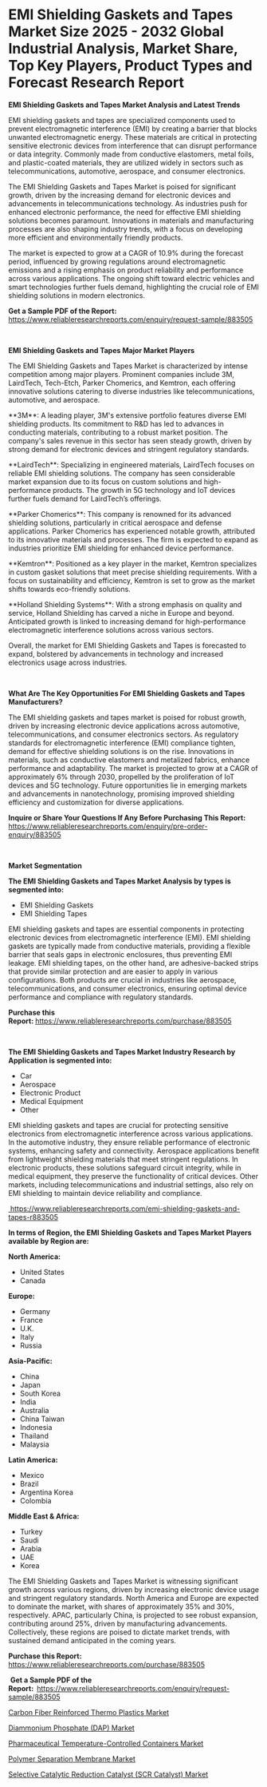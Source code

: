 <p><h1>EMI Shielding Gaskets and Tapes Market Size 2025 - 2032 Global Industrial Analysis, Market Share, Top Key Players, Product Types and Forecast Research Report</h1></p><p><strong>EMI Shielding Gaskets and Tapes Market Analysis and Latest Trends</strong></p>
<p><p>EMI shielding gaskets and tapes are specialized components used to prevent electromagnetic interference (EMI) by creating a barrier that blocks unwanted electromagnetic energy. These materials are critical in protecting sensitive electronic devices from interference that can disrupt performance or data integrity. Commonly made from conductive elastomers, metal foils, and plastic-coated materials, they are utilized widely in sectors such as telecommunications, automotive, aerospace, and consumer electronics.</p><p>The EMI Shielding Gaskets and Tapes Market is poised for significant growth, driven by the increasing demand for electronic devices and advancements in telecommunications technology. As industries push for enhanced electronic performance, the need for effective EMI shielding solutions becomes paramount. Innovations in materials and manufacturing processes are also shaping industry trends, with a focus on developing more efficient and environmentally friendly products.</p><p>The market is expected to grow at a CAGR of 10.9% during the forecast period, influenced by growing regulations around electromagnetic emissions and a rising emphasis on product reliability and performance across various applications. The ongoing shift toward electric vehicles and smart technologies further fuels demand, highlighting the crucial role of EMI shielding solutions in modern electronics.</p></p>
<p><strong>Get a Sample PDF of the Report:&nbsp;</strong> <a href="https://www.reliableresearchreports.com/enquiry/request-sample/883505?utm_campaign=32&utm_medium=2&utm_source=Github&utm_content=ia&utm_term=02042025&utm_id=emi-shielding-gaskets-and-tapes">https://www.reliableresearchreports.com/enquiry/request-sample/883505</a></p>
<p>&nbsp;</p>
<p><strong>EMI Shielding Gaskets and Tapes Major Market Players</strong></p>
<p><p>The EMI Shielding Gaskets and Tapes Market is characterized by intense competition among major players. Prominent companies include 3M, LairdTech, Tech-Etch, Parker Chomerics, and Kemtron, each offering innovative solutions catering to diverse industries like telecommunications, automotive, and aerospace.</p><p>**3M**: A leading player, 3M's extensive portfolio features diverse EMI shielding products. Its commitment to R&D has led to advances in conducting materials, contributing to a robust market position. The company's sales revenue in this sector has seen steady growth, driven by strong demand for electronic devices and stringent regulatory standards.</p><p>**LairdTech**: Specializing in engineered materials, LairdTech focuses on reliable EMI shielding solutions. The company has seen considerable market expansion due to its focus on custom solutions and high-performance products. The growth in 5G technology and IoT devices further fuels demand for LairdTech’s offerings.</p><p>**Parker Chomerics**: This company is renowned for its advanced shielding solutions, particularly in critical aerospace and defense applications. Parker Chomerics has experienced notable growth, attributed to its innovative materials and processes. The firm is expected to expand as industries prioritize EMI shielding for enhanced device performance.</p><p>**Kemtron**: Positioned as a key player in the market, Kemtron specializes in custom gasket solutions that meet precise shielding requirements. With a focus on sustainability and efficiency, Kemtron is set to grow as the market shifts towards eco-friendly solutions.</p><p>**Holland Shielding Systems**: With a strong emphasis on quality and service, Holland Shielding has carved a niche in Europe and beyond. Anticipated growth is linked to increasing demand for high-performance electromagnetic interference solutions across various sectors.</p><p>Overall, the market for EMI Shielding Gaskets and Tapes is forecasted to expand, bolstered by advancements in technology and increased electronics usage across industries.</p></p>
<p>&nbsp;</p>
<p><strong>What Are The Key Opportunities For EMI Shielding Gaskets and Tapes Manufacturers?</strong></p>
<p><p>The EMI shielding gaskets and tapes market is poised for robust growth, driven by increasing electronic device applications across automotive, telecommunications, and consumer electronics sectors. As regulatory standards for electromagnetic interference (EMI) compliance tighten, demand for effective shielding solutions is on the rise. Innovations in materials, such as conductive elastomers and metalized fabrics, enhance performance and adaptability. The market is projected to grow at a CAGR of approximately 6% through 2030, propelled by the proliferation of IoT devices and 5G technology. Future opportunities lie in emerging markets and advancements in nanotechnology, promising improved shielding efficiency and customization for diverse applications.</p></p>
<p><strong>Inquire or Share Your Questions If Any Before Purchasing This Report:</strong> <a href="https://www.reliableresearchreports.com/enquiry/pre-order-enquiry/883505?utm_campaign=32&utm_medium=2&utm_source=Github&utm_content=ia&utm_term=02042025&utm_id=emi-shielding-gaskets-and-tapes">https://www.reliableresearchreports.com/enquiry/pre-order-enquiry/883505</a></p>
<p>&nbsp;</p>
<p><strong>Market Segmentation</strong></p>
<p><strong>The EMI Shielding Gaskets and Tapes Market Analysis by types is segmented into:</strong></p>
<p><ul><li>EMI Shielding Gaskets</li><li>EMI Shielding Tapes</li></ul></p>
<p><p>EMI shielding gaskets and tapes are essential components in protecting electronic devices from electromagnetic interference (EMI). EMI shielding gaskets are typically made from conductive materials, providing a flexible barrier that seals gaps in electronic enclosures, thus preventing EMI leakage. EMI shielding tapes, on the other hand, are adhesive-backed strips that provide similar protection and are easier to apply in various configurations. Both products are crucial in industries like aerospace, telecommunications, and consumer electronics, ensuring optimal device performance and compliance with regulatory standards.</p></p>
<p><strong>Purchase this Report:&nbsp;</strong><a href="https://www.reliableresearchreports.com/purchase/883505?utm_campaign=32&utm_medium=2&utm_source=Github&utm_content=ia&utm_term=02042025&utm_id=emi-shielding-gaskets-and-tapes">https://www.reliableresearchreports.com/purchase/883505</a></p>
<p>&nbsp;</p>
<p><strong>The EMI Shielding Gaskets and Tapes Market Industry Research by Application is segmented into:</strong></p>
<p><ul><li>Car</li><li>Aerospace</li><li>Electronic Product</li><li>Medical Equipment</li><li>Other</li></ul></p>
<p><p>EMI shielding gaskets and tapes are crucial for protecting sensitive electronics from electromagnetic interference across various applications. In the automotive industry, they ensure reliable performance of electronic systems, enhancing safety and connectivity. Aerospace applications benefit from lightweight shielding materials that meet stringent regulations. In electronic products, these solutions safeguard circuit integrity, while in medical equipment, they preserve the functionality of critical devices. Other markets, including telecommunications and industrial settings, also rely on EMI shielding to maintain device reliability and compliance.</p></p>
<p><a href="https://www.reliableresearchreports.com/emi-shielding-gaskets-and-tapes-r883505?utm_campaign=32&utm_medium=2&utm_source=Github&utm_content=ia&utm_term=02042025&utm_id=emi-shielding-gaskets-and-tapes">&nbsp;https://www.reliableresearchreports.com/emi-shielding-gaskets-and-tapes-r883505</a></p>
<p><strong>In terms of Region, the EMI Shielding Gaskets and Tapes Market Players available by Region are:</strong></p>
<p>
    <p> <strong> North America: </strong>
        <ul>
            <li>United States</li>
            <li>Canada</li>
        </ul>
        </p> 
    <p> <strong> Europe: </strong>
        <ul>
            <li>Germany</li>
            <li>France</li>
            <li>U.K.</li>
            <li>Italy</li>
            <li>Russia</li>
        </ul>
        </p> 
    <p> <strong> Asia-Pacific: </strong>
        <ul>
            <li>China</li>
            <li>Japan</li>
            <li>South Korea</li>
            <li>India</li>
            <li>Australia</li>
            <li>China Taiwan</li>
            <li>Indonesia</li>
            <li>Thailand</li>
            <li>Malaysia</li>
        </ul>
        </p> 
    <p> <strong> Latin America: </strong>
        <ul>
            <li>Mexico</li>
            <li>Brazil</li>
            <li>Argentina Korea</li>
            <li>Colombia</li>
        </ul>
        </p> 
    <p> <strong> Middle East & Africa: </strong>
        <ul>
            <li>Turkey</li>
            <li>Saudi</li>
            <li>Arabia</li>
            <li>UAE</li>
            <li>Korea</li>
        </ul>
    </p>
    </p>
<p><p>The EMI Shielding Gaskets and Tapes Market is witnessing significant growth across various regions, driven by increasing electronic device usage and stringent regulatory standards. North America and Europe are expected to dominate the market, with shares of approximately 35% and 30%, respectively. APAC, particularly China, is projected to see robust expansion, contributing around 25%, driven by manufacturing advancements. Collectively, these regions are poised to dictate market trends, with sustained demand anticipated in the coming years.</p></p>
<p><strong>Purchase this Report: </strong><a href="https://www.reliableresearchreports.com/purchase/883505?utm_campaign=32&utm_medium=2&utm_source=Github&utm_content=ia&utm_term=02042025&utm_id=emi-shielding-gaskets-and-tapes">https://www.reliableresearchreports.com/purchase/883505</a></p>
<p>&nbsp;<strong>Get a Sample PDF of the Report:&nbsp;&nbsp;</strong><a href="https://www.reliableresearchreports.com/enquiry/request-sample/883505?utm_campaign=32&utm_medium=2&utm_source=Github&utm_content=ia&utm_term=02042025&utm_id=emi-shielding-gaskets-and-tapes">https://www.reliableresearchreports.com/enquiry/request-sample/883505</a></p>
<p><strong></strong></p>
<p><p><a href="https://github.com/jhoonatsev/Market-Research-Report-List-1/blob/main/carbon-fiber-reinforced-thermo-plastics-market.md?utm_campaign=32&utm_medium=2&utm_source=Github&utm_content=ia&utm_term=02042025&utm_id=emi-shielding-gaskets-and-tapes">Carbon Fiber Reinforced Thermo Plastics Market</a></p><p><a href="https://github.com/kirstejuvet/Market-Research-Report-List-1/blob/main/diammonium-phosphate-dap-market.md?utm_campaign=32&utm_medium=2&utm_source=Github&utm_content=ia&utm_term=02042025&utm_id=emi-shielding-gaskets-and-tapes">Diammonium Phosphate (DAP) Market</a></p><p><a href="https://github.com/farjonazemi7/Market-Research-Report-List-1/blob/main/pharmaceutical-temperature-controlled-containers-market.md?utm_campaign=32&utm_medium=2&utm_source=Github&utm_content=ia&utm_term=02042025&utm_id=emi-shielding-gaskets-and-tapes">Pharmaceutical Temperature-Controlled Containers Market</a></p><p><a href="https://github.com/godutetraeva/Market-Research-Report-List-1/blob/main/polymer-separation-membrane-market.md?utm_campaign=32&utm_medium=2&utm_source=Github&utm_content=ia&utm_term=02042025&utm_id=emi-shielding-gaskets-and-tapes">Polymer Separation Membrane Market</a></p><p><a href="https://github.com/trossdushi7u/Market-Research-Report-List-1/blob/main/selective-catalytic-reduction-catalyst-scr-catalyst-market.md?utm_campaign=32&utm_medium=2&utm_source=Github&utm_content=ia&utm_term=02042025&utm_id=emi-shielding-gaskets-and-tapes">Selective Catalytic Reduction Catalyst (SCR Catalyst) Market</a></p></p>